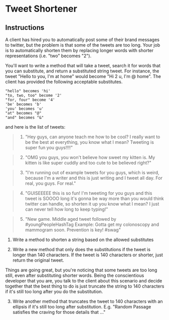 # Tweet Shortener

## Instructions

A client has hired you to automatically post some of their brand messages to twitter, but the problem is that some of the tweets are too long. Your job is to automatically shorten them by replacing longer words with shorter representations (i.e. "two" becomes "2").

You'll want to write a method that will take a tweet, search it for words that you can substitute, and return a substituted string tweet. For instance, the tweet "Hello to you, I'm at home" would become "Hi 2 u, I'm @ home". The client has provided the following acceptable substitutes.

```
"hello" becomes 'hi'
"to, two, too" become '2' 
"for, four" become '4'
'be' becomes 'b'
'you' becomes 'u'
"at" becomes "@" 
"and" becomes "&"
```

and here is the list of tweets:

  >1. "Hey guys, can anyone teach me how to be cool? I really want to be the best at everything, you know what I mean? Tweeting is super fun you guys!!!!"

  >2. "OMG you guys, you won't believe how sweet my kitten is. My kitten is like super cuddly and too cute to be believed right?"
  
  >3. "I'm running out of example tweets for you guys, which is weird, because I'm a writer and this is just writing and I tweet all day. For real, you guys. For real."

  >4. "GUISEEEEE this is so fun! I'm tweeting for you guys and this tweet is SOOOO long it's gonna be way more than you would think twitter can handle, so shorten it up you know what I mean? I just can never tell how long to keep typing!"

  >5. "New game. Middle aged tweet followed by #youngPeopleHashTag Example: Gotta get my colonoscopy and mammogram soon. Prevention is key! #swag"

1. Write a method to shorten a string based on the allowed substitutes

2. Write a new method that only does the substitutions if the tweet is longer than 140 characters. If the tweet is 140 characters or shorter, just return the original tweet.

  Things are going great, but you're noticing that some tweets are too long still, even after substituting shorter words. Being the conscientious developer that you are, you talk to the client about this scenario and decide together that the best thing to do is just truncate the string to 140 characters if it's still too long after you do the substitution.
  
3. Write another method that truncates the tweet to 140 characters with an ellipsis if it's still too long after substitution. E.g. "Random Passage satisfies the craving for those details that ..."
